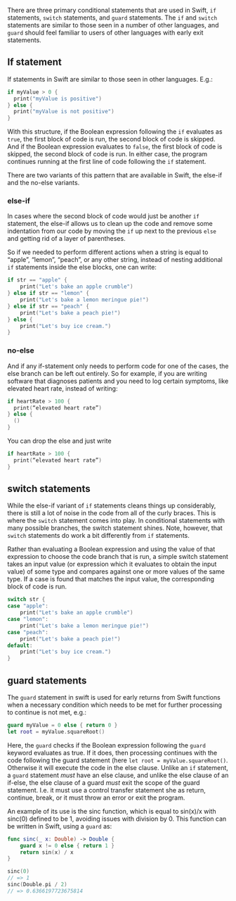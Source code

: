 There are three primary conditional statements that are used in Swift, `if` statements, `switch` statements, and `guard` statements. The `if` and `switch` statements are similar to those seen in a number of other languages, and `guard` should feel familiar to users of other languages with early exit statements.

## If statement

If statements in Swift are similar to those seen in other languages. E.g.:

```swift
if myValue > 0 {
  print("myValue is positive")
} else {
  print("myValue is not positive")
}
```

With this structure, if the Boolean expression following the `if` evaluates as `true`, the first block of code is run, the second block of code is skipped. And if the Boolean expression evaluates to `false`, the first block of code is skipped, the second block of code is run. In either case, the program continues running at the first line of code following the `if` statement.

There are two variants of this pattern that are available in Swift, the else-if and the no-else variants.

### else-if

In cases where the second block of code would just be another `if` statement, the else-if allows us to clean up the code and remove some indentation from our code by moving the `if` up next to the previous `else` and getting rid of a layer of parentheses.

So if we needed to perform different actions when a string is equal to “apple”, “lemon”, “peach”, or any other string, instead of nesting additional `if` statements inside the else blocks, one can write:

```swift
if str == "apple" {
    print("Let's bake an apple crumble")
} else if str == "lemon" {
    print("Let's bake a lemon meringue pie!")
} else if str == "peach" {
    print("Let's bake a peach pie!")
} else {
    print("Let's buy ice cream.")
}
```

### no-else

And if any if-statement only needs to perform code for one of the cases, the else branch can be left out entirely. So for example, if you are writing software that diagnoses patients and you need to log certain symptoms, like elevated heart rate, instead of writing:

```swift
if heartRate > 100 {
  print(“elevated heart rate”)
} else {
  ()
}
```

You can drop the else and just write

```swift
if heartRate > 100 {
  print(“elevated heart rate”)
}
```

## switch statements

While the else-if variant of `if` statements cleans things up considerably, there is still a lot of noise in the code from all of the curly braces. This is where the `switch` statement comes into play. In conditional statements with many possible branches, the switch statement shines. Note, however, that `switch` statements do work a bit differently from `if` statements.

Rather than evaluating a Boolean expression and using the value of that expression to choose the code branch that is run, a simple switch statement takes an input value (or expression which it evaluates to obtain the input value) of some type and compares against one or more values of the same type. If a case is found that matches the input value, the corresponding block of code is run.

```swift
switch str {
case "apple":
    print("Let's bake an apple crumble")
case "lemon":
    print("Let's bake a lemon meringue pie!")
case "peach":
    print("Let's bake a peach pie!")
default:
    print("Let's buy ice cream.")
}
```

## guard statements

The `guard` statement in swift is used for early returns from Swift functions when a necessary condition which needs to be met for further processing to continue is not met, e.g.:

```swift
guard myValue = 0 else { return 0 }
let root = myValue.squareRoot()
```

Here, the `guard` checks if the Boolean expression following the `guard` keyword evaluates as true. If it does, then processing continues with the code following the guard statement (here `let root = myValue.squareRoot()`. Otherwise it will execute the code in the else clause. Unlike an `if` statement, a `guard` statement _must_ have an else clause, and unlike the else clause of an if-else, the else clause of a guard _must_ exit the scope of the guard statement. I.e. it must use a control transfer statement she as return, continue, break, or it must throw an error or exit the program.

An example of its use is the sinc function, which is equal to sin(x)/x with sinc(0) defined to be 1, avoiding issues with division by 0. This function can be written in Swift, using a `guard` as:

```swift
func sinc(_ x: Double) -> Double {
    guard x != 0 else { return 1 }
    return sin(x) / x
}

sinc(0)
// => 1
sinc(Double.pi / 2)
// => 0.6366197723675814
```
